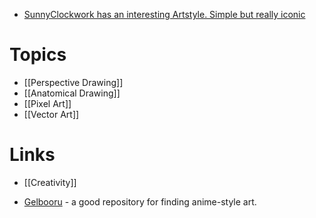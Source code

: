 * [SunnyClockwork has an interesting Artstyle. Simple but really iconic](https://scp-wiki.wikidot.com/sunny-s-black-and-white-art)

# Topics 
* [[Perspective Drawing]]
* [[Anatomical Drawing]]
* [[Pixel Art]]
* [[Vector Art]]

# Links
* [[Creativity]]

* [Gelbooru](https://gelbooru.com) - a good repository for finding anime-style art. 